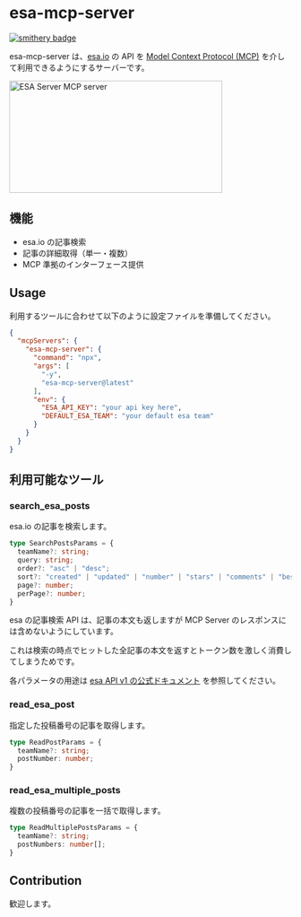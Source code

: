 # esa-mcp-server
[![smithery badge](https://smithery.ai/badge/@d-kimuson/esa-mcp-server)](https://smithery.ai/server/@d-kimuson/esa-mcp-server)

esa-mcp-server は、[esa.io](https://esa.io) の API を [Model Context Protocol (MCP)](https://github.com/microsoft/model-context-protocol) を介して利用できるようにするサーバーです。

<a href="https://glama.ai/mcp/servers/undwqgwbtd"><img width="380" height="200" src="https://glama.ai/mcp/servers/undwqgwbtd/badge" alt="ESA Server MCP server" /></a>

## 機能

- esa.io の記事検索
- 記事の詳細取得（単一・複数）
- MCP 準拠のインターフェース提供

## Usage

利用するツールに合わせて以下のように設定ファイルを準備してください。

```json
{
  "mcpServers": {
    "esa-mcp-server": {
      "command": "npx",
      "args": [
        "-y",
        "esa-mcp-server@latest"
      ],
      "env": {
        "ESA_API_KEY": "your api key here",
        "DEFAULT_ESA_TEAM": "your default esa team"
      }
    }
  }
}
```

## 利用可能なツール

### search_esa_posts

esa.io の記事を検索します。

```typescript
type SearchPostsParams = {
  teamName?: string;
  query: string;
  order?: "asc" | "desc";
  sort?: "created" | "updated" | "number" | "stars" | "comments" | "best_match";
  page?: number;
  perPage?: number;
}
```

esa の記事検索 API は、記事の本文も返しますが MCP Server のレスポンスには含めないようにしています。

これは検索の時点でヒットした全記事の本文を返すとトークン数を激しく消費してしまうためです。

各パラメータの用途は [esa API v1 の公式ドキュメント](https://docs.esa.io/posts/102) を参照してください。

### read_esa_post

指定した投稿番号の記事を取得します。

```typescript
type ReadPostParams = {
  teamName?: string;
  postNumber: number;
}
```

### read_esa_multiple_posts

複数の投稿番号の記事を一括で取得します。

```typescript
type ReadMultiplePostsParams = {
  teamName?: string;
  postNumbers: number[];
}
```

## Contribution

歓迎します。
